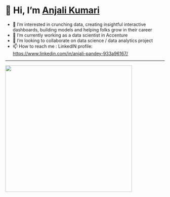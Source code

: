 
# 👋 Hi, I’m <a href="https://www.linkedin.com/in/anjali-pandey-933a96167/" target="blank">Anjali Kumari</a>

- 👀 I’m interested in crunching data, creating insightful interactive dashboards, building models and helping folks grow in their career
- 🌱 I’m currently working as a data scientist in Accenture
- 💞️ I’m looking to collaborate on data science / data analytics project
- 📫 How to reach me : LinkedIN profile: https://www.linkedin.com/in/anjali-pandey-933a96167/

<hr>

<img src="https://github-readme-stats.vercel.app/api?username=Anjali-k27&show_icons=true&theme=dark" width="400">

<!---
Anjali-k27/Anjali-k27 is a ✨ special ✨ repository because its `README.md` (this file) appears on your GitHub profile.
You can click the Preview link to take a look at your changes.
--->
